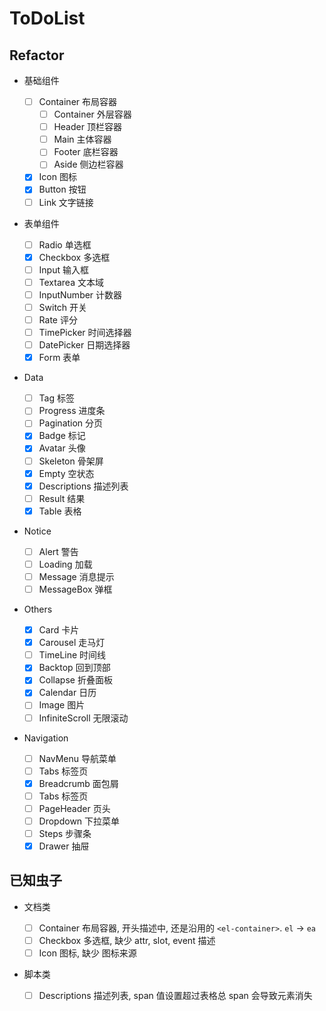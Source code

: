# ToDoList

## Refactor

- 基础组件

  - [ ] Container 布局容器
    - [ ] Container 外层容器
    - [ ] Header 顶栏容器
    - [ ] Main 主体容器
    - [ ] Footer 底栏容器
    - [ ] Aside 侧边栏容器
  - [x] Icon 图标
  - [x] Button 按钮
  - [ ] Link 文字链接

- 表单组件

  - [ ] Radio 单选框
  - [x] Checkbox 多选框
  - [ ] Input 输入框
  - [ ] Textarea 文本域
  - [ ] InputNumber 计数器
  - [ ] Switch 开关
  - [ ] Rate 评分
  - [ ] TimePicker 时间选择器
  - [ ] DatePicker 日期选择器
  - [x] Form 表单

- Data

  - [ ] Tag 标签
  - [ ] Progress 进度条
  - [ ] Pagination 分页
  - [x] Badge 标记
  - [x] Avatar 头像
  - [ ] Skeleton 骨架屏
  - [x] Empty 空状态
  - [x] Descriptions 描述列表
  - [ ] Result 结果
  - [x] Table 表格

- Notice

  - [ ] Alert 警告
  - [ ] Loading 加载
  - [ ] Message 消息提示
  - [ ] MessageBox 弹框

- Others

  - [x] Card 卡片
  - [x] Carousel 走马灯
  - [ ] TimeLine 时间线
  - [x] Backtop 回到顶部
  - [x] Collapse 折叠面板
  - [x] Calendar 日历
  - [ ] Image 图片
  - [ ] InfiniteScroll 无限滚动

- Navigation

  - [ ] NavMenu 导航菜单
  - [ ] Tabs 标签页
  - [x] Breadcrumb 面包屑
  - [ ] Tabs 标签页
  - [ ] PageHeader 页头
  - [ ] Dropdown 下拉菜单
  - [ ] Steps 步骤条
  - [x] Drawer 抽屉

## 已知虫子

- 文档类

  - [ ] Container 布局容器, 开头描述中, 还是沿用的 `<el-container>`. `el` -> `ea`
  - [ ] Checkbox 多选框, 缺少 attr, slot, event 描述
  - [ ] Icon 图标, 缺少 图标来源

- 脚本类

  - [ ] Descriptions 描述列表, span 值设置超过表格总 span 会导致元素消失
